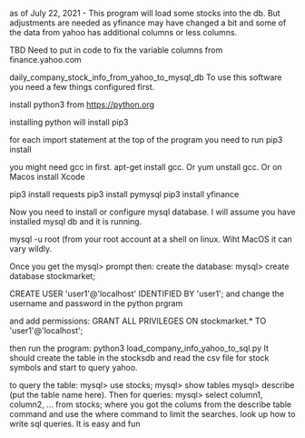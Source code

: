 
as of July 22, 2021 - 
This program will load some stocks into the db.
But adjustments are needed as yfinance may have changed a bit and some of the data from yahoo
has additional columns or less columns.

TBD Need to put in code to fix the variable columns from finance.yahoo.com

daily_company_stock_info_from_yahoo_to_mysql_db
To use this software you need a few things configured first.

install python3 from https://python.org

installing python will install pip3

for each import statement at the top of the program you need to run pip3 install

you might need gcc in first.
apt-get install gcc. Or yum unstall gcc. Or on Macos install Xcode

pip3 install requests
pip3 install  pymysql
pip3 install  yfinance

Now you need to install or configure mysql database.
I will assume you have installed mysql db and it is running.

mysql -u root (from your root account at a shell on linux. Wiht MacOS it can vary wildly.

Once you get the mysql> prompt then:
create the database:
mysql> create database stockmarket;

CREATE USER 'user1'@'localhost' IDENTIFIED BY 'user1'; and change the username and password in the python prgram

and add permissions:
GRANT ALL PRIVILEGES ON stockmarket.* TO 'user1'@'localhost';

then run the program:
python3 load_company_info_yahoo_to_sql.py
It should create the table in the stocksdb and read the csv file for stock symbols and start to query yahoo.

to query the table:
mysql> use stocks;
mysql> show tables
mysql> describe (put the table name here).
Then for queries:
mysql> select column1, column2, ... from stocks;
where you got the colums from the describe table command
and use the where command to limit the searches.
look up how to write sql queries. It is easy and fun
